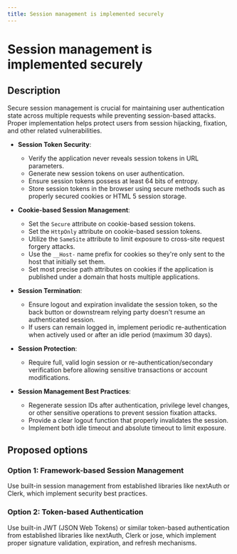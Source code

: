 ```yaml
---
title: Session management is implemented securely
---
```


# Session management is implemented securely

## Description

Secure session management is crucial for maintaining user authentication state across multiple requests while preventing session-based attacks. Proper implementation helps protect users from session hijacking, fixation, and other related vulnerabilities.

- **Session Token Security**:

  - Verify the application never reveals session tokens in URL parameters.
  - Generate new session tokens on user authentication.
  - Ensure session tokens possess at least 64 bits of entropy.
  - Store session tokens in the browser using secure methods such as properly secured cookies or HTML 5 session storage.

- **Cookie-based Session Management**:

  - Set the `Secure` attribute on cookie-based session tokens.
  - Set the `HttpOnly` attribute on cookie-based session tokens.
  - Utilize the `SameSite` attribute to limit exposure to cross-site request forgery attacks.
  - Use the `__Host-` name prefix for cookies so they're only sent to the host that initially set them.
  - Set most precise path attributes on cookies if the application is published under a domain that hosts multiple applications.

- **Session Termination**:

  - Ensure logout and expiration invalidate the session token, so the back button or downstream relying party doesn't resume an authenticated session.
  - If users can remain logged in, implement periodic re-authentication when actively used or after an idle period (maximum 30 days).

- **Session Protection**:

  - Require full, valid login session or re-authentication/secondary verification before allowing sensitive transactions or account modifications.

- **Session Management Best Practices**:

  - Regenerate session IDs after authentication, privilege level changes, or other sensitive operations to prevent session fixation attacks.
  - Provide a clear logout function that properly invalidates the session.
  - Implement both idle timeout and absolute timeout to limit exposure.

## Proposed options

### Option 1: Framework-based Session Management

Use built-in session management from established libraries like nextAuth or Clerk, which implement security best practices.

### Option 2: Token-based Authentication

Use built-in JWT (JSON Web Tokens) or similar token-based authentication from established libraries like nextAuth, Clerk or jose, which implement proper signature validation, expiration, and refresh mechanisms.
